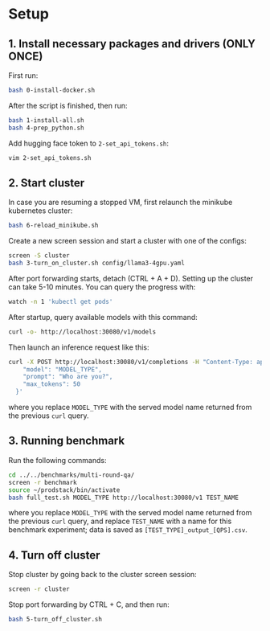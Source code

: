 # Setup

## 1. Install necessary packages and drivers (ONLY ONCE)

First run:

```bash
bash 0-install-docker.sh
```

After the script is finished, then run:

```bash
bash 1-install-all.sh
bash 4-prep_python.sh
```

Add hugging face token to `2-set_api_tokens.sh`:
```bash
vim 2-set_api_tokens.sh
```

## 2. Start cluster

In case you are resuming a stopped VM, first relaunch the minikube kubernetes cluster:

```bash
bash 6-reload_minikube.sh
```

Create a new screen session and start a cluster with one of the configs:

```bash
screen -S cluster
bash 3-turn_on_cluster.sh config/llama3-4gpu.yaml
```

After port forwarding starts, detach (CTRL + A + D). Setting up the cluster can take 5-10 minutes. You can query the progress with:

```bash
watch -n 1 'kubectl get pods'
```

After startup, query available models with this command:

```bash
curl -o- http://localhost:30080/v1/models
```

Then launch an inference request like this:

```bash
curl -X POST http://localhost:30080/v1/completions -H "Content-Type: application/json" -d '{
    "model": "MODEL_TYPE",
    "prompt": "Who are you?",
    "max_tokens": 50
  }'
```

where you replace `MODEL_TYPE` with the served model name returned from the previous `curl` query.

## 3. Running benchmark

Run the following commands:

```bash
cd ../../benchmarks/multi-round-qa/
screen -r benchmark
source ~/prodstack/bin/activate
bash full_test.sh MODEL_TYPE http://localhost:30080/v1 TEST_NAME
```

where you replace `MODEL_TYPE` with the served model name returned from the previous `curl` query, and replace `TEST_NAME` with a name for this benchmark experiment; data is saved as `[TEST_TYPE]_output_[QPS].csv`.

## 4. Turn off cluster

Stop cluster by going back to the cluster screen session:

```bash
screen -r cluster
```

Stop port forwarding by CTRL + C, and then run:

```bash
bash 5-turn_off_cluster.sh
```